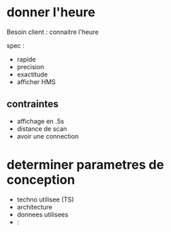 # donner l'heure

Besoin client : connaitre l'heure

spec : 
- rapide
- precision
- exactitude
- afficher HMS

## contraintes
- affichage en .5s
- distance de scan
- avoir une connection

# determiner parametres de conception
- techno utilisee (TS)
- architecture
- donnees utilisees 
- :
